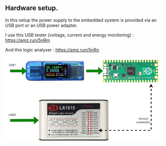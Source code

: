 ## Hardware setup.

In this setup the power supply to the embedded system is provided via an USB port or an USB power adapter.

I use this USB tester (voltage, current and energy monitoring) : https://amz.run/5nRm 

And this logic analyser : https://amz.run/5nRn 

![](setup.jpg)
